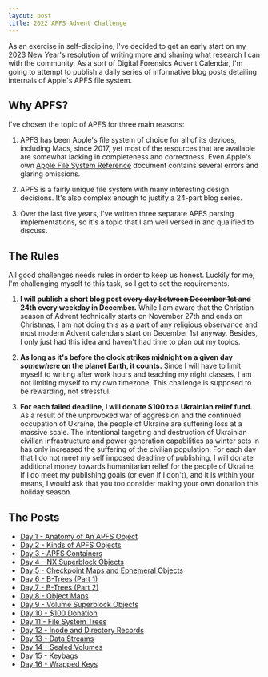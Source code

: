 ```yaml
---
layout: post
title: 2022 APFS Advent Challenge
---
```


As an exercise in self-discipline, I've decided to get an early start on my 2023 New Year's resolution of writing more and sharing what research I can with the community.  As a sort of Digital Forensics Advent Calendar, I'm going to attempt to publish a daily series of informative blog posts detailing internals of Apple's APFS file system.

## Why APFS?

I've chosen the topic of APFS for three main reasons:  

1.  APFS has been Apple's file system of choice for all of its devices, including Macs, since 2017, yet most of the resources that are available are somewhat lacking in completeness and correctness.  Even Apple's own [Apple File System Reference](https://developer.apple.com/support/downloads/Apple-File-System-Reference.pdf) document contains several errors and glaring omissions.

2. APFS is a fairly unique file system with many interesting design decisions.  It's also complex enough to justify a 24-part blog series.

3. Over the last five years, I've written three separate APFS parsing implementations, so it's a topic that I am well versed in and qualified to discuss.

## The Rules

All good challenges needs rules in order to keep us honest.  Luckily for me, I'm challenging myself to this task, so I get to set the requirements.

1. **I will publish a short blog post ~~every day between December 1st and 24th~~ every weekday in December.**  While I am aware that the Christian season of Advent technically starts on November 27th and ends on Christmas, I am not doing this as a part of any religious observance and most modern Advent calendars start on December 1st anyway.  Besides, I only just had this idea and haven't had time to plan out my topics.

2. **As long as it's before the clock strikes midnight on a given day *somewhere* on the planet Earth, it counts.**  Since I will have to limit myself to writing after work hours and teaching my night classes, I am not limiting myself to my own timezone.  This challenge is supposed to be rewarding, not stressful.

3. **For each failed deadline, I will donate $100 to a Ukrainian relief fund.**  As a result of the unprovoked war of aggression and the continued occupation of Ukraine, the people of Ukraine are suffering loss at a massive scale. The intentional targeting and destruction of Ukrainian civilian infrastructure and power generation capabilities as winter sets in has only increased the suffering of the civilian population.  For each day that I do not meet my self imposed deadline of publishing, I will donate additional money towards humanitarian relief for the people of Ukraine.  If I do meet my publishing goals (or even if I don't), and it is within your means, I would ask that you too consider making your own donation this holiday season.  

## The Posts

- [Day 1 - Anatomy of An APFS Object](/post/2022/12/01/Anatomy-of-an-APFS-Object)
- [Day 2 - Kinds of APFS Objects](/post/2022/12/02/Kinds-of-APFS-Objects)
- [Day 3 - APFS Containers](/post/2022/12/05/APFS-Containers)
- [Day 4 - NX Superblock Objects](/post/2022/12/06/APFS-NX-Superblock)
- [Day 5 - Checkpoint Maps and Ephemeral Objects](/post/2022/12/07/APFS-Checkpoint-Maps)
- [Day 6 - B-Trees (Part 1)](/post/2022/12/08/APFS-BTrees)
- [Day 7 - B-Trees (Part 2)](/post/2022/12/09/APFS-BTrees-2)
- [Day 8 - Object Maps](/post/2022/12/12/APFS-OMAP)
- [Day 9 - Volume Superblock Objects](/post/2022/12/13/APFS-Volume-Superblock)
- [Day 10 - $100 Donation](/images/advent2022/donate2.png)
- [Day 11 - File System Trees](/post/2022/12/15/APFS-FSTrees)
- [Day 12 - Inode and Directory Records](/post/2022/12/16/APFS-Inode-and-Directory-Records)
- [Day 13 - Data Streams](/post/2022/12/19/APFS-Data-Streams)
- [Day 14 - Sealed Volumes](/post/2022/12/20/APFS-Sealed-Volumes)
- [Day 15 - Keybags](/post/2022/12/21/APFS-Keybags)
- [Day 16 - Wrapped Keys](/post/2022/12/22/APFS-Wrapped-Keys)